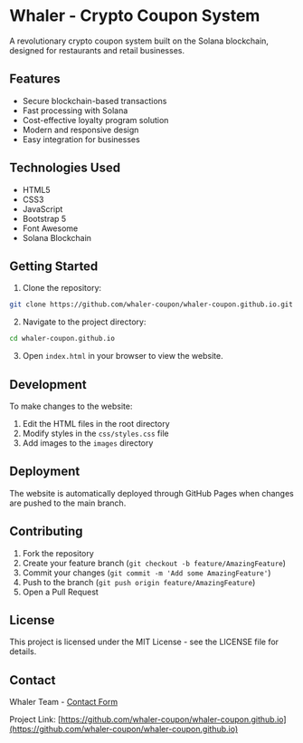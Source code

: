 # Whaler - Crypto Coupon System

A revolutionary crypto coupon system built on the Solana blockchain, designed for restaurants and retail businesses.

## Features

- Secure blockchain-based transactions
- Fast processing with Solana
- Cost-effective loyalty program solution
- Modern and responsive design
- Easy integration for businesses

## Technologies Used

- HTML5
- CSS3
- JavaScript
- Bootstrap 5
- Font Awesome
- Solana Blockchain

## Getting Started

1. Clone the repository:
```bash
git clone https://github.com/whaler-coupon/whaler-coupon.github.io.git
```

2. Navigate to the project directory:
```bash
cd whaler-coupon.github.io
```

3. Open `index.html` in your browser to view the website.

## Development

To make changes to the website:

1. Edit the HTML files in the root directory
2. Modify styles in the `css/styles.css` file
3. Add images to the `images` directory

## Deployment

The website is automatically deployed through GitHub Pages when changes are pushed to the main branch.

## Contributing

1. Fork the repository
2. Create your feature branch (`git checkout -b feature/AmazingFeature`)
3. Commit your changes (`git commit -m 'Add some AmazingFeature'`)
4. Push to the branch (`git push origin feature/AmazingFeature`)
5. Open a Pull Request

## License

This project is licensed under the MIT License - see the LICENSE file for details.

## Contact

Whaler Team - [Contact Form](https://whaler-coupon.github.io/#contact)

Project Link: [https://github.com/whaler-coupon/whaler-coupon.github.io](https://github.com/whaler-coupon/whaler-coupon.github.io) 